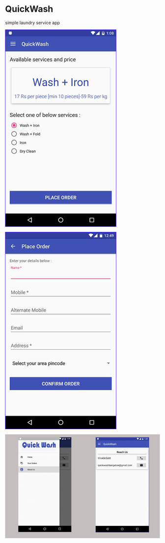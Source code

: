 # QuickWash
simple laundry service app

![Alt text](img/Service.png "Select Service")

![Alt text](img/Order.png "Order")

![Alt text](img/Navigate.png "Navigation")